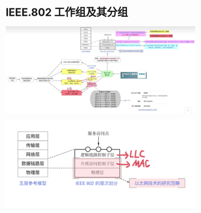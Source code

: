 


# IEEE.802 工作组及其分组
![输入图片说明](/imgs/2025-07-31/cvIKoCZ2KX11kceX.png)

![输入图片说明](/imgs/2025-07-31/3cCgYl5V0LGz14Mi.png)


<!--stackedit_data:
eyJoaXN0b3J5IjpbMTU3NjgyMjcwMSwtMTczNTA1MzQ4Nyw0ND
A5MDU2MTldfQ==
-->